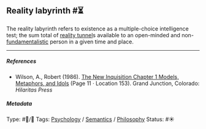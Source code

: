 ## Reality labyrinth  #⏳

The reality labyrinth refers to existence as a multiple-choice intelligence test; the sum total of [reality tunnel](Reality%20tunnel.md)s available to an open-minded and non-[fundamentalistic](Fundamentalism.md) person in a given time and place.

---

##### References

* Wilson, A., Robert (1986). [The New Inquisition Chapter 1 Models, Metaphors, and Idols](The%20New%20Inquisition%20Chapter%201%20Models,%20Metaphors,%20and%20Idols.md) (Page 11 · Location 153). Grand Junction, Colorado: *Hilaritas Press*

##### Metadata

Type: #🔵/🔵 
Tags: [Psychology](Psychology.md) / [Semantics](Semantics.md) / [Philosophy](Philosophy.md)
Status: #☀️  
